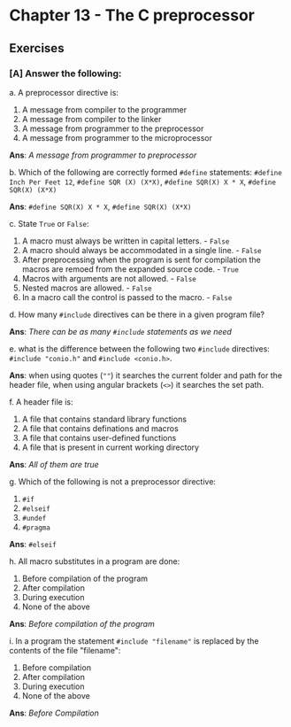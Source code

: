 # Chapter 13 - The C preprocessor

## Exercises

### [A] Answer the following:

a. A preprocessor directive is:
1. A message from compiler to the programmer
2. A message from compiler to the linker
3. A message from programmer to the preprocessor
4. A message from programmer to the microprocessor

**Ans**: _A message from programmer to preprocessor_

b. Which of the following are correctly formed `#define` statements:
`#define Inch Per Feet 12`, `#define SQR (X) (X*X)`, `#define SQR(X) X * X`, `#define SQR(X) (X*X)`

**Ans**: `#define SQR(X) X * X`, `#define SQR(X) (X*X)`

c. State `True` or `False`: 
1. A macro must always be written in capital letters. - `False`
2. A macro should always be accommodated in a single line. - `False`
3. After preprocessing when the program is sent for compilation the macros are remoed from the expanded source code. - `True`
4. Macros with arguments are not allowed. - `False`
5. Nested macros are allowed. - `False`
6. In a macro call the control is passed to the macro. - `False`

d. How many `#include` directives can be there in a given program file?

**Ans**: _There can be as many `#include` statements as we need_

e. what is the difference between the following two `#include` directives: `#include "conio.h"` and `#include <conio.h>`.

**Ans**: when using quotes (`""`) it searches the current folder and path for the header file, when using angular brackets (`<>`) it searches the set path.

f. A header file is:
1. A file that contains standard library functions
2. A file that contains definations and macros
3. A file that contains user-defined functions
4. A file that is present in current working directory

**Ans**: _All of them are true_

g. Which of the following is not a preprocessor directive:
1. `#if`
2. `#elseif`
3. `#undef`
4. `#pragma`

**Ans**: `#elseif` 

h. All macro substitutes in a program are done:
1. Before compilation of the program
2. After compilation
3. During execution
4. None of the above

**Ans**: _Before compilation of the program_

i. In a program the statement `#include "filename"` is replaced by the contents of the file "filename":
1. Before compilation
2. After compilation
3. During execution 
4. None of the above

**Ans**: _Before Compilation_
